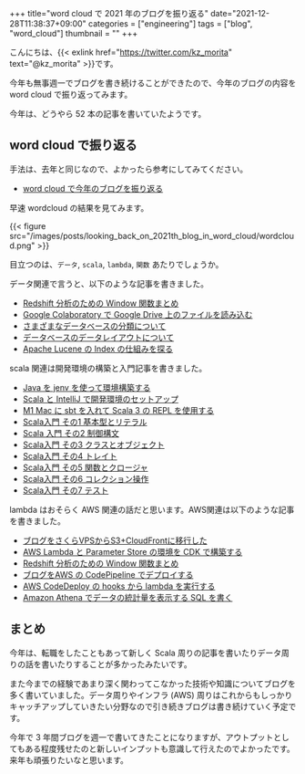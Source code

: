 +++
title="word cloud で 2021 年のブログを振り返る"
date="2021-12-28T11:38:37+09:00"
categories = ["engineering"]
tags = ["blog", "word_cloud"]
thumbnail = ""
+++

こんにちは、{{< exlink href="https://twitter.com/kz_morita" text="@kz_morita" >}}です。

今年も無事週一でブログを書き続けることができたので、今年のブログの内容を word cloud で振り返ってみます。

今年は、どうやら 52 本の記事を書いていたようです。

## word cloud で振り返る

手法は、去年と同じなので、よかったら参考にしてみてください。

- [word cloud で今年のブログを振り返る](/posts/looking_back_on_2019th_blog_in_word_cloud/)

早速 wordcloud の結果を見てみます。

{{< figure src="/images/posts/looking_back_on_2021th_blog_in_word_cloud/wordcloud.png" >}}

目立つのは、`データ`, `scala`, `lambda`, `関数` あたりでしょうか。

データ関連で言うと、以下のような記事を書きました。

- [Redshift 分析のための Window 関数まとめ](/posts/redhift-window-function/)
- [Google Colaboratory で Google Drive 上のファイルを読み込む](/posts/colab-mount-google-drive/)
- [さまざまなデータベースの分類について](/posts/database-map/)
- [データベースのデータレイアウトについて](/posts/database-data-layout/)
- [Apache Lucene の Index の仕組みを探る](/posts/read-apache-lucene-index/)

scala 関連は開発環境の構築と入門記事を書きました。

- [Java を jenv を使って環境構築する](/posts/setup_java_with_jenv/)
- [Scala と IntelliJ で開発環境のセットアップ](/posts/setup_scala/)
- [M1 Mac に sbt を入れて Scala 3 の REPL を使用する](/posts/scala-sbt-repl/)
- [Scala入門 その1 基本型とリテラル](/posts/scala-intro-1/)
- [Scala 入門 その2 制御構文](/posts/scala-intro-2/)
- [Scala入門 その3 クラスとオブジェクト](/posts/scala-intro-3/)
- [Scala入門 その4 トレイト](/posts/scala-intro-4/)
- [Scala入門 その5 関数とクロージャ](/posts/scala-intro-5/)
- [Scala入門 その6 コレクション操作](/posts/scala-intro-6/)
- [Scala入門 その7 テスト](/posts/scala-intro-7/)

lambda はおそらく AWS 関連の話だと思います。AWS関連は以下のような記事を書きました。

- [ブログをさくらVPSからS3+CloudFrontに移行した](/posts/migrate_blog_to_aws/)
- [AWS Lambda と Parameter Store の環境を CDK で構築する](/posts/lambda-parameter-store-cdk/)
- [Redshift 分析のための Window 関数まとめ](/posts/redhift-window-function/)
- [ブログをAWS の CodePipeline でデプロイする](/posts/blog-deploy-pipeline/)
- [AWS CodeDeploy の hooks から lambda を実行する](/posts/codedeploy-hooks-lambda/)
- [Amazon Athena でデータの統計量を表示する SQL を書く](/posts/presto_display_statistics/)

## まとめ

今年は、転職をしたこともあって新しく Scala 周りの記事を書いたりデータ周りの話を書いたりすることが多かったみたいです。

また今までの経験であまり深く関わってこなかった技術や知識についてブログを多く書いていました。データ周りやインフラ (AWS) 周りはこれからもしっかりキャッチアップしていきたい分野なので引き続きブログは書き続けていく予定です。

今年で 3 年間ブログを週一で書いてきたことになりますが、アウトプットとしてもある程度残せたのと新しいインプットも意識して行えたのでよかったです。
来年も頑張りたいなと思います。
